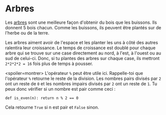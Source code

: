 # Arbres
Les [arbres](objects/tree) sont une meilleure façon d'obtenir du bois que les buissons. Ils donnent 5 bois chacun. Comme les buissons, ils peuvent être plantés sur de l'herbe ou de la terre.

Les arbres aiment avoir de l'espace et les planter les uns à côté des autres ralentira leur croissance. Le temps de croissance est doublé pour chaque arbre qui se trouve sur une case directement au nord, à l'est, à l'ouest ou au sud de celui-ci. Donc, si tu plantes des arbres sur chaque case, ils mettront `2*2*2*2 = 16` fois plus de temps à pousser.

<spoiler=montrer> L'opérateur `%` peut être utile ici. Rappelle-toi que l'opérateur `%` retourne le reste de la division. Les nombres pairs divisés par `2` ont un reste de `0` et les nombres impairs divisés par `2` ont un reste de `1`.
Tu peux donc vérifier si un nombre est pair comme ceci :

`def is_even(n):
	return n % 2 == 0`

Cela retourne `True` si n est pair et `False` sinon.
</spoiler>